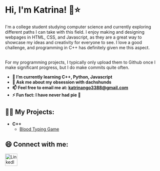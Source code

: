 <h1>Hi, I'm Katrina! 🌱⭐️ <br/></h1>

I'm a college student studying computer science and currently exploring different paths I can take with this field. I enjoy making and designing webpages in HTML, CSS, and Javascript, as they are a great way to showcase my ideas and creativity for everyone to see. I love a good challenge, and programming in C++ has definitely given me this aspect. <br/><br/>

For my programming projects, I typically only upload them to Github once I make significant progress, but I do make commits quite often. 

- <b>🌱 I’m currently learning C++, Python, Javascript</b>
- <b>💬 Ask me about my obsession with dachshunds</b>
- <b>📫 Feel free to email me at: katrinango3388@gmail.com</b>
- <b>⚡ Fun fact: I have never had pie 🥧 </b>

  
<h2>👩‍💻 My Projects:</h2>

- <b>C++</b>
  - [Blood Typing Game](https://github.com/katr1na/Blood-Typing-Game)

<h2> 😄 Connect with me:</h2>

[<img align="left" alt="LinkedIn" width="40px" src="https://cdn.freebiesupply.com/logos/large/2x/linkedin-icon-logo-png-transparent.png" />][linkedin]

[linkedin]: https://www.linkedin.com/in/katrina-ngo-7989b3240/

<!--

Here are some ideas to get you started:

- 🔭 I’m currently working on ...
- 🌱 I’m currently learning ...
- 👯 I’m looking to collaborate on ...
- 🤔 I’m looking for help with ...
- 💬 Ask me about ...
- 📫 How to reach me: ...
- 😄 Pronouns: ...
- ⚡ Fun fact: ...
-->
